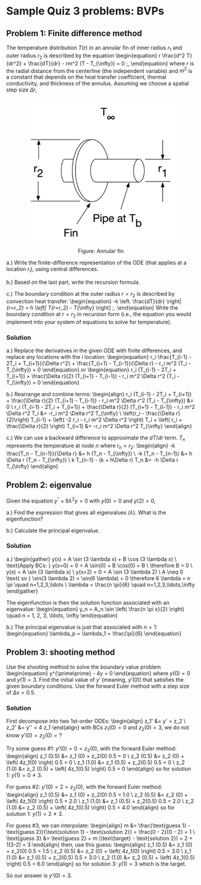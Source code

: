# Sample Quiz 3 problems: BVPs

## Problem 1: Finite difference method

The temperature distribution $T(r)$ in an annular fin of inner radius $r_1$ and outer radius $r_2$ is described by the equation
\begin{equation}
r \frac{d^2 T}{dr^2} + \frac{dT}{dr} - rm^2 (T - T_{\infty}) = 0 \;,
\end{equation}
where $r$ is the radial distance from the centerline (the independent
variable) and $m^2$ is a constant that depends on the heat transfer coefficient, thermal conductivity, and thickness of the annulus. Assuming we choose a spatial step size $\Delta r$,

<figure>
  <center>
  <img src="../images/annular-fin.png" alt="Annular fin" style="width: 400px;"/>
  <figcaption>Figure: Annular fin</figcaption>
  </center>
</figure>

a.) Write the finite-difference representation of the ODE (that applies at a location $r_i$), using central differences.

b.) Based on the last part, write the recursion formula.

c.) The boundary condition at the outer radius $r = r_2$ is described by convection heat transfer:
\begin{equation}
-k \left. \frac{dT}{dr} \right|_{r=r_2} = h \left[ T(r=r_2) - T_{\infty} \right] \;.
\end{equation}
Write the boundary condition at $r = r_2$ in recursion form (i.e., the equation you would implement into your system of equations to solve for temperature).


### Solution

a.) Replace the derivatives in the given ODE with finite differences, and replace any locations with the $i$ location:
\begin{equation}
r_i \frac{T_{i-1} - 2T_i + T_{i+1}}{\Delta r^2} + \frac{T_{i+1} - T_{i-1}}{\Delta r} - r_i m^2 (T_i - T_{\infty}) = 0
\end{equation}
or
\begin{equation}
r_i (T_{i-1} - 2T_i + T_{i+1}) + \frac{\Delta r}{2} (T_{i+1} - T_{i-1}) - r_i m^2 \Delta r^2 (T_i - T_{\infty}) = 0
\end{equation}

b.) Rearrange and combine terms:
\begin{align}
r_i (T_{i-1} - 2T_i + T_{i+1}) + \frac{\Delta r}{2} (T_{i+1} - T_{i-1}) - r_i m^2 \Delta r^2 (T_i - T_{\infty}) &= 0 \\
r_i (T_{i-1} - 2T_i + T_{i+1}) + \frac{\Delta r}{2} (T_{i+1} - T_{i-1}) - r_i m^2 \Delta r^2 T_i &= -r_i m^2 \Delta r^2 T_{\infty} \\
\left(r_i - \frac{\Delta r}{2}\right) T_{i-1} + \left( -2 r_i - r_i m^2 \Delta r^2 \right) T_i + \left( r_i + \frac{\Delta r}{2} \right) T_{i+1} &= -r_i m^2 \Delta r^2 T_{\infty}
\end{align}

c.) We can use a backward difference to approximate the $dT/dr$ term. $T_n$ represents the temperature at node $n$ where $r_n = r_2$:
\begin{align}
-k \frac{T_n - T_{n-1}}{\Delta r} &= h (T_n - T_{\infty}) \\
-k (T_n - T_{n-1}) &= h \Delta r (T_n - T_{\infty}) \\
k T_{n-1} - (k + h\Delta r) T_n &= -h \Delta r T_{\infty}
\end{align}


## Problem 2: eigenvalue

Given the equation $y^{\prime\prime} + 9 \lambda^2 y = 0$ with $y(0) = 0$ and $y(2) = 0$,

a.) Find the expression that gives all eigenvalues ($\lambda$). What is the eigenfunction?

b.) Calculate the principal eigenvalue.


### Solution

a.)
\begin{gather}
y(x) = A \sin (3 \lambda x) + B \cos (3 \lambda x) \\
\text{Apply BCs: } y(x=0) = 0 = A \sin(0) + B \cos(0) = B \\
\therefore B = 0 \\
y(x) = A \sin (3 \lambda x) \\
y(x=2) = 0 = A \sin (3 \lambda 2) \\
A \neq 0 \text{ so } \sin(3 \lambda 2) = \sin(6 \lambda) = 0 \therefore 6 \lambda = n \pi \quad n=1,2,3,\ldots \\
\lambda = \frac{n \pi}{6} \quad n=1,2,3,\ldots,\infty
\end{gather}

The eigenfunction is then the solution function associated with an eigenvalue:
\begin{equation}
y_n = A_n \sin \left( \frac{n \pi x}{2} \right) \quad n = 1, 2, 3, \ldots, \infty
\end{equation}

b.) The principal eigenvalue is just that associated with $n = 1$:
\begin{equation}
\lambda_p = \lambda_1 = \frac{\pi}{6}
\end{equation}



## Problem 3: shooting method

Use the shooting method to solve the boundary value problem
\begin{equation}
y^{\prime\prime} - 4y = 0
\end{equation}
where $y(0) = 0$ and $y(1) = 3$. Find the initial value of $y'$ (meaning, $y'(0)$) that satisfies the given boundary conditions. Use the forward Euler method with a step size of $\Delta x = 0.5$.


### Solution

First decompose into two 1st-order ODEs:
\begin{align}
z_1' &= y' = z_2 \\
z_2' &= y'' = 4 z_1
\end{align}
with BCs $z_1 (0) = 0$ and $z_2 (0) = 3$, we do not know $y'(0) = z_2(0) = ?$

Try some guess \#1: $y' (0) = 0 = z_2 (0)$, with the forward Euler method:
\begin{align}
z_1 (0.5) &= z_1 (0) + z_2(0) 0.5 = 0 \\
z_2 (0.5) &= z_2 (0) + \left( 4z_1(0) \right) 0.5 = 0 \\
z_1 (1.0) &= z_1 (0.5) + z_2(0.5) 0.5 = 0 \\
z_2 (1.0) &= z_2 (0.5) + \left( 4z_1(0.5) \right) 0.5 = 0
\end{align}
so for solution 1: $y(1) = 0 \neq 3$.

For guess \#2: $y' (0) = 2 = z_2 (0)$, with the forward Euler method:
\begin{align}
z_1 (0.5) &= z_1 (0) + z_2(0) 0.5 = 1.0 \\
z_2 (0.5) &= z_2 (0) + \left( 4z_1(0) \right) 0.5 = 2.0 \\
z_1 (1.0) &= z_1 (0.5) + z_2(0.5) 0.5 = 2.0 \\
z_2 (1.0) &= z_2 (0.5) + \left( 4z_1(0.5) \right) 0.5 = 4.0
\end{align}
so for solution 1: $y(1) = 2 \neq 3$.

For guess \#3, we can interpolate:
\begin{align}
m &= \frac{\text{guess 1} - \text{guess 2}}{\text{solution 1} - \text{solution 2}} = \frac{0 - 2}{0 - 2} = 1 \\
\text{guess 3} &= \text{guess 2} + m (\text{target} - \text{solution 2}) = 2 + 1(3-2) = 3
\end{align}
then, use this guess:
\begin{align}
z_1 (0.5) &= z_1 (0) + z_2(0) 0.5 = 1.5 \\
z_2 (0.5) &= z_2 (0) + \left( 4z_1(0) \right) 0.5 = 3.0 \\
z_1 (1.0) &= z_1 (0.5) + z_2(0.5) 0.5 = 3.0 \\
z_2 (1.0) &= z_2 (0.5) + \left( 4z_1(0.5) \right) 0.5 = 6.0
\end{align}
so for solution 3: $y(1) = 3$ which is the target. 

So our answer is $y'(0) = 3$.

```python

```
